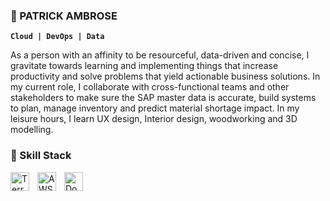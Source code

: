 ### 👋 PATRICK AMBROSE
**`Cloud | DevOps | Data`**

As a person with an affinity to be resourceful, data-driven and concise, I gravitate towards learning and implementing things that increase productivity and solve problems that yield actionable business solutions. In my current role, I collaborate with cross-functional teams and other stakeholders to make sure the SAP master data is accurate, build systems to plan, manage inventory and predict material shortage impact. In my leisure hours, I learn UX design, Interior design, woodworking and 3D modelling.

### 🧰 Skill Stack

<img align="left" alt="Terraform" width="30px" style="padding-right:10px;" src="https://cdn.jsdelivr.net/gh/devicons/devicon/icons/terraform/terraform-original.svg"/>
<img align="left" alt="AWS" width="30px" style="padding-right:10px;" src="https://d1.awsstatic.com/logos/aws-logo/full-color/AWS-Logo_Full-Color_1000x600.23165eb2b9af9cc8e068e74fbabc28222d091298.png" />
<img align="left" alt="Docker" width="30px" style="padding-right:10px;" src="https://cdn.jsdelivr.net/gh/devicons/devicon/icons/docker/docker-original.svg" />

<br />

<!--
**PatrickAmbrosso/PatrickAmbrosso** is a ✨ _special_ ✨ repository because its `README.md` (this file) appears on your GitHub profile.

Here are some ideas to get you started:

- 🔭 I’m currently working on ...
- 🌱 I’m currently learning ...
- 👯 I’m looking to collaborate on ...
- 🤔 I’m looking for help with ...
- 💬 Ask me about ...
- 📫 How to reach me: ...
- 😄 Pronouns: ...
- ⚡ Fun fact: ...
-->

